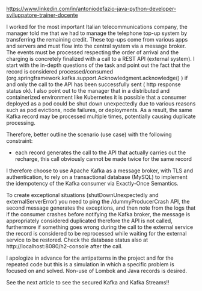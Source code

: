 https://www.linkedin.com/in/antoniodefazio-java-python-developer-sviluppatore-trainer-docente

I worked for the most important Italian telecommunications company, the manager told me that we had to manage the telephone top-up system by transferring the remaining credit. These top-ups come from various apps and servers and must flow into the central system via a message broker. The events must be processed respecting the order of arrival and the charging is concretely finalized with a call to a REST API (external system). I start with the in-depth questions of the task and point out the fact that the record is considered processed/consumed (org.springframework.kafka.support.Acknowledgment.acknowledge() ) if and only the call to the API has been successfully sent ( http response status ok). I also point out to the manager that in a distributed and containerized environment like Kubernetes it is possible that a consumer deployed as a pod could be shut down unexpectedly due to various reasons such as pod evictions, node failures, or deployments. As a result, the same Kafka record may be processed multiple times, potentially causing duplicate processing.

Therefore, better outline the scenario (use case) with the following constraint:

- each record generates the call to the API that actually carries out the recharge, this call obviously cannot be made twice for the same record

I therefore choose to use Apache Kafka as a message broker, with TLS and authentication, to rely on a transactional database (MySQL) to implement the idempotency of the Kafka consumer via Exactly-Once Semantics.
 
To create exceptional situations (shutDownUnexpectedly and externalServerError) you need to ping the /dummyProducerCrash API, the second message generates the exceptions, and then note from the logs that if the consumer crashes before notifying the Kafka broker, the message is appropriately considered duplicated therefore the API is not called, furthermore if something goes wrong during the call to the external service the record is considered to be reprocessed while waiting for the external service to be restored. Check the database status also at http://localhost:8080/h2-console after the call.

I apologize in advance for the antipatterns in the project and for the repeated code but this is a simulation in which a specific problem is focused on and solved. Non-use of Lombok and Java records is desired.

See the next article to see the secured Kafka and Kafka Streams!!
